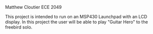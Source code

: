 Matthew Cloutier
ECE 2049

This project is intended to run on an MSP430 Launchpad with an LCD display.
In this project the user will be able to play "Guitar Hero" to the freebird solo.
